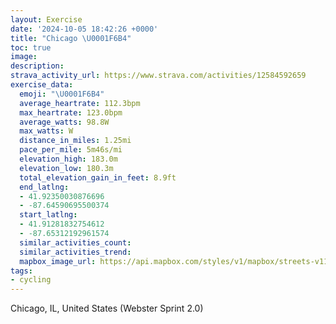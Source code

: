 ```yaml
---
layout: Exercise
date: '2024-10-05 18:42:26 +0000'
title: "Chicago \U0001F6B4"
toc: true
image:
description:
strava_activity_url: https://www.strava.com/activities/12584592659
exercise_data:
  emoji: "\U0001F6B4"
  average_heartrate: 112.3bpm
  max_heartrate: 123.0bpm
  average_watts: 98.8W
  max_watts: W
  distance_in_miles: 1.25mi
  pace_per_mile: 5m46s/mi
  elevation_high: 183.0m
  elevation_low: 180.3m
  total_elevation_gain_in_feet: 8.9ft
  end_latlng:
  - 41.92350030876696
  - -87.64590695500374
  start_latlng:
  - 41.91281832754612
  - -87.65312192961574
  similar_activities_count:
  similar_activities_trend:
  mapbox_image_url: https://api.mapbox.com/styles/v1/mapbox/streets-v11/static/path-5+787af2-1.0(cpy~Fpw~uO%7DNR%7B%40%40e%40Cy%40FiRRWAMEGWCuBBeAEuB%3FkCC%7DA%3FgCC%7BD%40oB%40I%40B%3FEQsTAoB%40s%40%5B%40SKKDu%40pA_B%60C),pin-s-s+e5b22e(-87.65321,41.91506),pin-s-f+89ae00(-87.64510000000001,41.92289)/auto/800x800?access_token=pk.eyJ1Ijoiam9zaGJlY2ttYW4iLCJhIjoiY205eWR2aDd1MWZ6djJrbXc4a3M0bWZleiJ9.XiG9OWkNcZk2QzjJbxLB4A
tags:
- cycling
---
```




Chicago, IL, United States (Webster Sprint 2.0)
